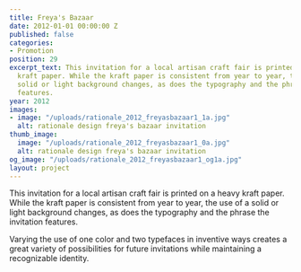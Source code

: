 ```yaml
---
title: Freya's Bazaar
date: 2012-01-01 00:00:00 Z
published: false
categories:
- Promotion
position: 29
excerpt_text: This invitation for a local artisan craft fair is printed on a heavy
  kraft paper. While the kraft paper is consistent from year to year, the use of a
  solid or light background changes, as does the typography and the phrase the invitation
  features.
year: 2012
images:
- image: "/uploads/rationale_2012_freyasbazaar1_1a.jpg"
  alt: rationale design freya's bazaar invitation
thumb_image:
  image: "/uploads/rationale_2012_freyasbazaar1_0a.jpg"
  alt: rationale design freya's bazaar invitation
og_image: "/uploads/rationale_2012_freyasbazaar1_og1a.jpg"
layout: project
---
```


This invitation for a local artisan craft fair is printed on a heavy kraft paper. While the kraft paper is consistent from year to year, the use of a solid or light background changes, as does the typography and the phrase the invitation features.

Varying the use of one color and two typefaces in inventive ways creates a great variety of possibilities for future invitations while maintaining a recognizable identity.